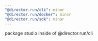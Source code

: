 ```yaml
---
"@director.run/cli": minor
"@director.run/docker": minor
"@director.run/sdk": minor
---
```


package studio inside of @director.run/cli
